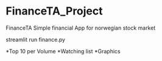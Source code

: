 # FinanceTA_Project

FinanceTA 
Simple financial App for norwegian stock market

streamlit run finance.py

*Top 10 per Volume
*Watching list
*Graphics

